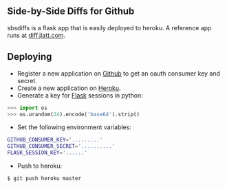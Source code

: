 Side-by-Side Diffs for Github
-------------------------------

sbsdiffs is a flask app that is easily deployed to heroku. A reference app runs at [diff.jlatt.com](http://diff.jlatt.com/).

Deploying
---------

- Register a new application on [Github](https://github.com/settings/applications/new) to get an oauth consumer key and secret.
- Create a new application on [Heroku](https://devcenter.heroku.com/articles/python).
- Generate a key for [Flask](http://flask.pocoo.org/) sessions in python:

```python
>>> import os
>>> os.urandom(24).encode('base64').strip()
```

- Set the following environment variables:

```sh
GITHUB_CONSUMER_KEY='.........'
GITHUB_CONSUMER_SECRET='..........'
FLASK_SESSION_KEY='......'
```

- Push to heroku:

```sh
$ git push heroku master
```
